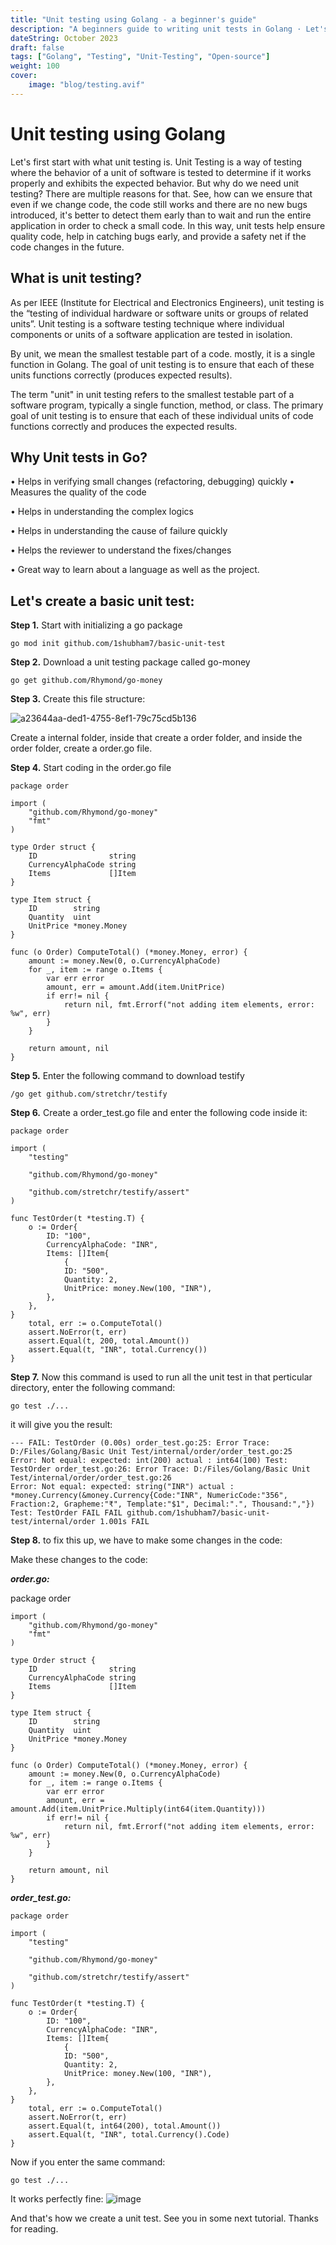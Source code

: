 ```yaml
---
title: "Unit testing using Golang - a beginner's guide"
description: "A beginners guide to writing unit tests in Golang · Let's first start with what unit testing is. Unit Testing is a way of testing where the behavior of a..."
dateString: October 2023
draft: false
tags: ["Golang", "Testing", "Unit-Testing", "Open-source"]
weight: 100
cover:
    image: "blog/testing.avif"
---
```


# Unit testing using Golang

Let's first start with what unit testing is. Unit Testing is a way of testing where the behavior of a unit of software is tested to determine if it works properly and exhibits the expected behavior. But why do we need unit testing? There are multiple reasons for that. See, how can we ensure that even if we change code, the code still works and there are no new bugs introduced, it's better to detect them early than to wait and run the entire application in order to check a small code. In this way, unit tests help ensure quality code, help in catching bugs early, and provide a safety net if the code changes in the future.

## What is unit testing?

As per IEEE (Institute for Electrical and Electronics Engineers), unit testing is the “testing of individual hardware or software units or groups of related units”. Unit testing is a software testing technique where individual components or units of a software application are tested in isolation.

By unit, we mean the smallest testable part of a code. mostly, it is a single function in Golang. The goal of unit testing is to ensure that each of these units functions correctly (produces expected results).

The term "unit" in unit testing refers to the smallest testable part of a software program, typically a single function, method, or class. The primary goal of unit testing is to ensure that each of these individual units of code functions correctly and produces the expected results.

## Why Unit tests in Go?

• Helps in verifying small changes (refactoring, debugging) quickly • Measures the quality of the code

• Helps in understanding the complex logics

• Helps in understanding the cause of failure quickly

• Helps the reviewer to understand the fixes/changes

• Great way to learn about a language as well as the project.

## Let's create a basic unit test:

**Step 1.** Start with initializing a go package

`go mod init github.com/1shubham7/basic-unit-test`

**Step 2.** Download a unit testing package called go-money

`go get github.com/Rhymond/go-money`

**Step 3.** Create this file structure:

![a23644aa-ded1-4755-8ef1-79c75cd5b136](https://github.com/1Shubham7/project-currency/assets/116020663/6bac4247-0a73-4d3d-a61d-1f087c952d49)

Create a internal folder, inside that create a order folder, and inside the order folder, create a order.go file.

**Step 4.** Start coding in the order.go file

```
package order

import (
	"github.com/Rhymond/go-money"
	"fmt"
)

type Order struct {
	ID                string
	CurrencyAlphaCode string
	Items             []Item
}

type Item struct {
	ID        string
	Quantity  uint
	UnitPrice *money.Money
}

func (o Order) ComputeTotal() (*money.Money, error) {
	amount := money.New(0, o.CurrencyAlphaCode)
	for _, item := range o.Items {
		var err error
		amount, err = amount.Add(item.UnitPrice)
		if err!= nil {
			return nil, fmt.Errorf("not adding item elements, error: %w", err)
		}
	}

	return amount, nil
}
```


**Step 5.** Enter the following command to download testify

`/go get github.com/stretchr/testify`

**Step 6.** Create a order_test.go file and enter the following code inside it:

```
package order

import (
	"testing"

	"github.com/Rhymond/go-money"

	"github.com/stretchr/testify/assert"
)

func TestOrder(t *testing.T) {
	o := Order{
		ID: "100",
		CurrencyAlphaCode: "INR",
		Items: []Item{
			{
			ID: "500",
			Quantity: 2,
			UnitPrice: money.New(100, "INR"),
		},
	},
}
	total, err := o.ComputeTotal()
	assert.NoError(t, err)
	assert.Equal(t, 200, total.Amount())
	assert.Equal(t, "INR", total.Currency())
}
```

**Step 7.** Now this command is used to run all the unit test in that perticular directory, enter the following command:

`go test ./...`

it will give you the result:

```
--- FAIL: TestOrder (0.00s) order_test.go:25: Error Trace: D:/Files/Golang/Basic Unit Test/internal/order/order_test.go:25
Error: Not equal: expected: int(200) actual : int64(100) Test: TestOrder order_test.go:26: Error Trace: D:/Files/Golang/Basic Unit Test/internal/order/order_test.go:26
Error: Not equal: expected: string("INR") actual : *money.Currency(&money.Currency{Code:"INR", NumericCode:"356", Fraction:2, Grapheme:"₹", Template:"$1", Decimal:".", Thousand:","}) Test: TestOrder FAIL FAIL github.com/1shubham7/basic-unit-test/internal/order 1.001s FAIL
```

**Step 8.** to fix this up, we have to make some changes in the code:

Make these changes to the code:

***order.go:***


package order

```
import (
	"github.com/Rhymond/go-money"
	"fmt"
)

type Order struct {
	ID                string
	CurrencyAlphaCode string
	Items             []Item
}

type Item struct {
	ID        string
	Quantity  uint
	UnitPrice *money.Money
}

func (o Order) ComputeTotal() (*money.Money, error) {
	amount := money.New(0, o.CurrencyAlphaCode)
	for _, item := range o.Items {
		var err error
		amount, err = amount.Add(item.UnitPrice.Multiply(int64(item.Quantity)))
		if err!= nil {
			return nil, fmt.Errorf("not adding item elements, error: %w", err)
		}
	}

	return amount, nil
}
```

***order_test.go:***

```
package order

import (
	"testing"

	"github.com/Rhymond/go-money"

	"github.com/stretchr/testify/assert"
)

func TestOrder(t *testing.T) {
	o := Order{
		ID: "100",
		CurrencyAlphaCode: "INR",
		Items: []Item{
			{
			ID: "500",
			Quantity: 2,
			UnitPrice: money.New(100, "INR"),
		},
	},
}
	total, err := o.ComputeTotal()
	assert.NoError(t, err)
	assert.Equal(t, int64(200), total.Amount())
	assert.Equal(t, "INR", total.Currency().Code)
}
```

Now if you enter the same command:

`go test ./...`

It works perfectly fine:
![image](https://github.com/1Shubham7/project-currency/assets/116020663/b2c0cf06-6d50-4de9-b3fd-576643e739cc)

And that's how we create a unit test. See you in some next tutorial.
Thanks for reading.
